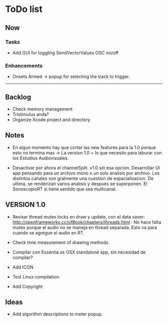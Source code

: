 # ToDo list

## Now
### Tasks 
- Add GUI for toggling SendVectorValues OSC on/off

### Enhancements
- Onsets Armed -> popup for selecting the track to trigger.

**********************************************************************************************

## Backlog
- Check memory management
- Tristimulus anda?
- Organize Xcode project and directory

## Notes
- En algun momento hay que cortar las new features para la 1.0 porque esto no termina mas -> La version 1.0 = lo que necesito para laburar con los Estudios Audiovisuales. 

- Desactivar por ahora el channelSplit. v1.0 sin esa opcion. Desarrollar UI app pensando para un archivo mono o un solo analisis por archivo. Los distintos canales son gralmente una cuestion de espacializacion. De ultima, se renderizan varios analisis y despues se superponen. El SonoscopioRT si tiene sentido que sea multicanal.



## VERSION 1.0
- Revisar thread mutex locks en draw y update, con el data saver: http://openframeworks.cc/ofBook/chapters/threads.html : No hace falta mutex porque el audio no se maneja en thread separada. Esto va para cuando se agregue el audio en RT.

- Check time measurement of drawing methods.
- Compilar con Essentia as OSX standalone app, sin necesidad de compilar?
- Add ICON
- Test Linux compilation.
- Add Copyright


## Ideas
- Add algorithm descriptions to meter popup.



    




